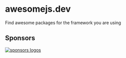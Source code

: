 # awesomejs.dev
Find awesome packages for the framework you are using

## Sponsors

[![sponsors logos](https://guillaume-chau.info/sponsors.png)](https://guillaume-chau.info/sponsors)
